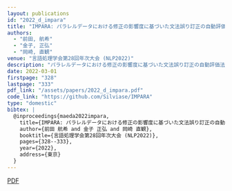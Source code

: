 ```yaml
---
layout: publications
id: "2022_d_impara"
title: "IMPARA: パラレルデータにおける修正の影響度に基づいた文法誤り訂正の自動評価法"
authors:
  - "前田, 航希"
  - "金子, 正弘"
  - "岡崎, 直観"
venue: "言語処理学会第28回年次大会 (NLP2022)"
description: "パラレルデータにおける修正の影響度に基づいた文法誤り訂正の自動評価法に関する研究"
date: 2022-03-01
firstpage: "328"
lastpage: "333"
pdf_link: "/assets/papers/2022_d_impara.pdf"
code_link: "https://github.com/Silviase/IMPARA"
type: "domestic"
bibtex: |
  @inproceedings{maeda2022impara,
    title={IMPARA: パラレルデータにおける修正の影響度に基づいた文法誤り訂正の自動評価法},
    author={前田 航希 and 金子 正弘 and 岡崎 直観},
    booktitle={言語処理学会第28回年次大会 (NLP2022)},
    pages={328--333},
    year={2022},
    address={東京}
  }
---
```


[PDF](/assets/papers/2022_d_impara.pdf)
